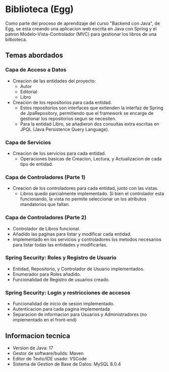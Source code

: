 # Biblioteca (Egg)

Como parte del proceso de aprendizaje del curso "Backend con Java", de Egg, se esta creando una aplicacion web escrita en Java con Spring y el patron Modelo-Vista-Controlador (MVC) para gestionar los libros de una bilbioteca.

## Temas abordados
### Capa de Acceso a Datos
- Creacion de las entidades del proyecto:
    - Autor
    - Editorial
    - Libro
- Creacion de los repositorios para cada entidad.
    - Estos repositorios son interfaces que extienden la interfaz de Spring de JpaRepository, permitiendo que el framework se encarge de gestionar los repositorios segun se necesiten.
    - Para la entidad Libro, se añadieron dos consultas extra escritas en JPQL (Java Persistence Query Language).

### Capa de Servicios
- Creacion de los servicios para cada entidad.
    - Operaciones basicas de Creacion, Lectura, y Actualizacion de cada tipo de entidad.

### Capa de Controladores (Parte 1)
- Creacion de los controladores para cada entidad, junto con las vistas.
    - Libros quedo parcialmente implementado. Si bien el controlador esta funcionando, la vista no permite seleccionar un los atributos mandatorios que faltan.

### Capa de Controladores (Parte 2)
- Controlador de Libros funcional.
- Añadido las paginas para listar y modificar cada entidad.
- Implementado en los servicios y controladores los metodos necesarios para listar todas las entidades y modificarlas.

### Spring Security: Roles y Registro de Usuario
- Entidad, Repositorio, y Controlador de Usuario implementados.
- Enumerador para Roles añadido.
- Funcionalidad de Registro de usuarios creado.

### Spring Security: Login y restricciones de accesos
- Funcionalidad de inicio de sesion implementado.
- Autenticacion para cada pagina implementada
- Separacion de informacion para Usuarios y Administradores (no implementado en el front-end)

## Informacion tecnica
- Version de Java: 17
- Gestor de software/builds: Maven
- Editor de Texto/IDE usado: VSCode
- Sistema de Gestion de Base de Datos: MySQL 8.0.4
